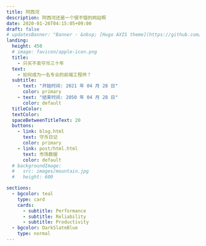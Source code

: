 ```yaml
---
title: 阿西河
description: 阿西河还是一个很不错的网站啊
date: 2020-01-26T04:15:05+09:00
draft: false
# updatesBanner: "Banner - &nbsp; [Hugo AXIS theme](https://github.com/anbang/axis) &nbsp; just arrived"
landing:
  height: 450
  # image: favicon/apple-icon.png
  title:
    - 只买不卖守币三十年
  text:
    - 如何成为一名专业的前端工程师？
  subtitle:
    - text: "开始时间: 2021 年 04 月 28 日"
      color: primary
    - text: "结束时间: 2050 年 04 月 28 日"
      color: default
  titleColor:
  textColor:
  spaceBetweenTitleText: 20
  buttons:
    - link: blog.html
      text: 守币日记
      color: primary
    - link: post/html.html
      text: 市场数据
      color: default
  # backgroundImage:
  #   src: images/mountain.jpg
  #   height: 600

sections:
  - bgcolor: teal
    type: card
    cards:
      - subtitle: Performance
      - subtitle: Reliability
      - subtitle: Productivity
  - bgcolor: DarkSlateBlue
    type: normal
---
```

